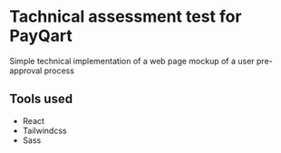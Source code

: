 # Tachnical assessment test for PayQart

Simple technical implementation of a web page mockup of a user pre-approval process

## Tools used
- React
- Tailwindcss
- Sass

